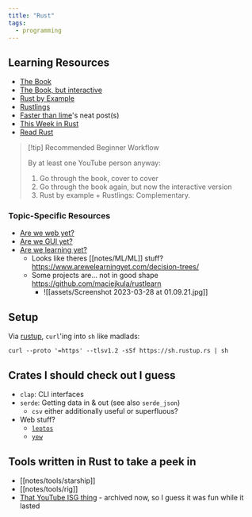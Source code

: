 ```yaml
---
title: "Rust"
tags:
  - programming
---
```


## Learning Resources

- [The Book][The Book]
- [The Book, but interactive][book-brown]
- [Rust by Example][Rust by Example]
- [Rustlings][rustlings]
- [Faster than lime](https://fasterthanli.me/articles/a-half-hour-to-learn-rust)'s neat post(s)
- [This Week in Rust](https://this-week-in-rust.org/)
- [Read Rust](https://readrust.net)

> [!tip] Recommended Beginner Workflow
>  
> By at least one YouTube person anyway:
> 
>1. Go through the book, cover to cover
>2. Go through the book again, but now the interactive version
>3. Rust by example + Rustlings: Complementary.

### Topic-Specific Resources
- [Are we web yet?](https://www.arewewebyet.org/)
- [Are we GUI yet?](https://www.areweguiyet.com/)
- [Are we learning yet?](https://www.arewelearningyet.com/)
	- Looks like theres [[notes/ML/ML]] stuff? https://www.arewelearningyet.com/decision-trees/
	- Some projects are... not in good shape https://github.com/maciejkula/rustlearn
		- ![[assets/Screenshot 2023-03-28 at 01.09.21.jpg]]


## Setup

Via [rustup], `curl`'ing into `sh` like madlads:

```shell {title="curling into sh lol"}
curl --proto '=https' --tlsv1.2 -sSf https://sh.rustup.rs | sh
```


## Crates I should check out I guess
- `clap`: CLI interfaces
- `serde`: Getting data in & out (see also `serde_json`)
	- `csv` either additionally useful or superfluous?
- Web stuff?
	- [`leptos`](https://github.com/leptos-rs/leptos)
	- [`yew`](https://yew.rs/)


## Tools written in Rust to take a peek in

- [[notes/tools/starship]]
- [[notes/tools/rig]]
- [That YouTube ISG thing](https://github.com/DvorakDwarf/Infinite-Storage-Glitch) - archived now, so I guess it was fun while it lasted


[The Book]: https://doc.rust-lang.org/book
[book-brown]: https://rust-book.cs.brown.edu
[Rust by Example]: https://doc.rust-lang.org/rust-by-example/
[rustlings]: https://github.com/rust-lang/rustlings
[rustup]: https://rustup.rs/
